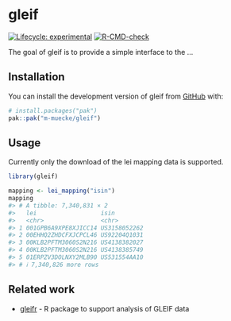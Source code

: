 
<!-- README.md is generated from README.Rmd. Please edit that file -->

# gleif

<!-- badges: start -->

[![Lifecycle:
experimental](https://img.shields.io/badge/lifecycle-experimental-orange.svg)](https://lifecycle.r-lib.org/articles/stages.html#experimental)
[![R-CMD-check](https://github.com/m-muecke/gleif/actions/workflows/R-CMD-check.yaml/badge.svg)](https://github.com/m-muecke/gleif/actions/workflows/R-CMD-check.yaml)
<!-- badges: end -->

The goal of gleif is to provide a simple interface to the …

## Installation

You can install the development version of gleif from
[GitHub](https://github.com/) with:

``` r
# install.packages("pak")
pak::pak("m-muecke/gleif")
```

## Usage

Currently only the download of the lei mapping data is supported.

``` r
library(gleif)

mapping <- lei_mapping("isin")
mapping
#> # A tibble: 7,340,831 × 2
#>   lei                  isin
#>   <chr>                <chr>
#> 1 001GPB6A9XPE8XJICC14 US3158052262
#> 2 00EHHQ2ZHDCFXJCPCL46 US92204Q1031
#> 3 00KLB2PFTM3060S2N216 US4138382027
#> 4 00KLB2PFTM3060S2N216 US4138385749
#> 5 01ERPZV3DOLNXY2MLB90 US531554AA10
#> # ℹ 7,340,826 more rows
```

## Related work

- [gleifr](https://github.com/Financial-Times/gleifr) - R package to
  support analysis of GLEIF data
